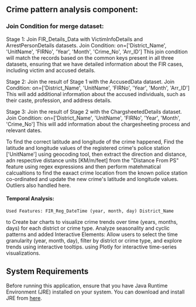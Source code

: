 ## Crime pattern analysis component:

### Join Condition for merge dataset:

Stage 1: Join FIR_Details_Data with VictimInfoDetails and ArrestPersonDetails datasets. Join Condition: on=['District_Name', 'UnitName', 'FIRNo', 'Year', 'Month', 'Crime_No', 'Arr_ID'] This join condition will match the records based on the common keys present in all three datasets, ensuring that we have detailed information about the FIR cases, including victim and accused details.

Stage 2: Join the result of Stage 1 with the AccusedData dataset. Join Condition: on=['District_Name', 'UnitName', 'FIRNo', 'Year', 'Month', 'Arr_ID'] This will add additional information about the accused individuals, such as their caste, profession, and address details.

Stage 3: Join the result of Stage 2 with the ChargsheetedDetails dataset. Join Condition: on=['District_Name', 'UnitName', 'FIRNo', 'Year', 'Month', 'Crime_No'] This will add information about the chargesheeting process and relevant dates.



To find the correct latitude and longitude of the crime happened,
    Find the latitude and longitude values of the registered crime's police station ['UnitName'] using geocoding tool, then extract the direction and distance, adn respective distance units [KM/m/feet] from the "Distance From PS" feature using regex expressions and then perform matehmatical calcualtions to find the eaxact crime location from the known police station co-ordinated and update the new crime's latitude and longitude values. Outliers also handled here.

#### Temporal Analysis:
    Used Features: FIR_Reg_DateTime (year, month, day) District_Name
to Create  bar charts to visualize crime trends over time (years, months, days) for each district or crime type. Analyze seasonality and cyclic patterns and added 
Interactive Elements: Allow users to select the time granularity (year, month, day), filter by district or crime type, and explore trends using interactive tooltips.
using Plotly for interactive time-series visualizations.


## System Requirements

Before running this application, ensure that you have Java Runtime Environment (JRE) installed on your system. You can download and install JRE from [here](https://www.oracle.com/java/technologies/javase-jre8-downloads.html).

